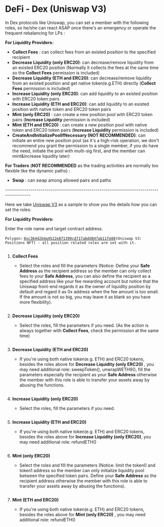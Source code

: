 # DeFi - Dex (Uniswap V3)

In Dex protocols like Uniswap, you can set a member with the following roles, so he/she can react ASAP once there's an emergency or operate the frequent rebalancing for LPs :&#x20;

**For Liquidity Providers:**

* **Collect Fees** : can collect fees from an existed position to the specified recipient
* **Decrease Liquidity (only ERC20)**: can decrease/remove liquidity from an existed ERC20 position (Normally it collects the fees at the same time so the **Collect Fees** permission is included)
* **Decrease Liquidity (ETH and ERC20)**: can decrease/remove liquidity from an existed  position and get native token(e.g.ETH) directly (**Collect Fees** permission is included)
* **Increase Liquidity (only ERC20)**: can add liquidity to an existed position with ERC20 token pairs
* **Increase Liquidity (ETH and ERC20)**: can add liquidity to an existed position with native token and ERC20 token pairs
* **Mint (only ERC20)** : can create a new position pool with ERC20 token pairs (**Increase Liquidity** permission is included)
* **Mint (ETH and ERC20)** : can create a new position pool with native token and ERC20 token pairs (**Increase Liquidity** permission is included)
* **CreateAndInitializePoolIfNecessary (NOT RECOMMENDED)**: can initiate an entire new position pool (as it's a high-risk operation, we don't recommend you grant the permission to a single member, if you do have the need, initiate the pool with multi-sig first, and the member can mint\&increase liquidity later)

**For Traders** (**NOT RECOMMENDED** as the trading activities are normally too flexible like the dynamic paths) :

* **Swap** : can swap among allowed pairs and paths

\-------------------------------------------------------------------------------------------

Here we take [Uniswap V3](https://app.uniswap.org/) as a sample to show you the details how you can set the roles:

**For Liquidity Providers:**

Enter the role name and target contract address.

`Polygon:` [`0xc36442b4a4522e871399cd717abdd847ab11fe88`](https://polygonscan.com/address/0xc36442b4a4522e871399cd717abdd847ab11fe88)`(Uniswap V3: Positions NFT) - all position related roles are set with it.`

<figure><img src="../../../.gitbook/assets/image (3) (1).png" alt=""><figcaption></figcaption></figure>

1.  &#x20;**Collect Fees**

    * Select the roles and fill the parameters (Notice: Define your **Safe Address** as the recipient address so the member can only collect fees to your **Safe Address**, you can also define the recipient as a specified address like your fee rewarding account but notice that the Uniswap front-end regards it as the owner of liquidity position by default and regard it as 0x address when the fee amount is too small. If the amount is not so big, you may leave it as blank so you have more flexibility).

    <figure><img src="../../../.gitbook/assets/image (4).png" alt=""><figcaption></figcaption></figure>
2.  **Decrease Liquidity (only ERC20)**&#x20;

    * Select the roles, fill the parameters if you need. (As the action is always together with **Collect Fees**, check the permission at the same time)

    <figure><img src="../../../.gitbook/assets/image (3).png" alt=""><figcaption></figcaption></figure>
3.  **Decrease Liquidity (ETH and ERC20)**

    * If you're using both native token(e.g. ETH) and ERC20 tokens, besides the roles above for **Decrease Liquidity (only ERC20)** , you may need additional role: sweepToken(), unwrapWETH9(), fill the parameters especially the recipient as your **Safe Address** otherwise the member with this role is able to transfer your assets away by abusing the functions.



    <figure><img src="../../../.gitbook/assets/image (5).png" alt=""><figcaption></figcaption></figure>
4.  **Increase Liquidity (only ERC20)**

    * Select the roles, fill the parameters if you need.

    <figure><img src="../../../.gitbook/assets/image (37).png" alt=""><figcaption></figcaption></figure>
5.  **Increase Liquidity (ETH and ERC20)**

    * If you're using both native token(e.g. ETH) and ERC20 tokens, besides the roles above for **Increase Liquidity (only ERC20)**, you may need additional role: refundETH()

    <figure><img src="../../../.gitbook/assets/image (7) (4).png" alt=""><figcaption></figcaption></figure>
6.  **Mint (only ERC20)**&#x20;

    * Select the roles and fill the parameters (Notice: limit the token0 and token1 address so the member can only initialize liquidity pool between the specified token pairs.  Define your **Safe Address** as the recipient address otherwise the member with this role is able to transfer your assets away by abusing the functions).



    <figure><img src="../../../.gitbook/assets/image (1).png" alt=""><figcaption></figcaption></figure>
7.  **Mint (ETH and ERC20)**

    * If you're using both native token(e.g. ETH) and ERC20 tokens, besides the roles above for **Mint (only ERC20)** , you may need additional role: refundETH()



    <figure><img src="../../../.gitbook/assets/image (7).png" alt=""><figcaption></figcaption></figure>
